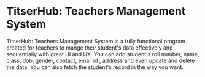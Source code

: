 # TitserHub: Teachers Management System
TitserHub: Teachers Management System is a fully functional program created for teachers to mange their student's data effectively and sequentially with great UI and UX.
You can add student's roll number, name, class, dob, gender, contact, email id , address
and even update and delete the data.
You can also fetch the student's record in the way you want.

